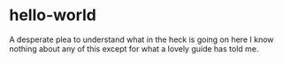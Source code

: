 # hello-world
A desperate plea to understand what in the heck is going on here
I know nothing about any of this except for what a lovely guide has told me. 
